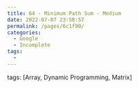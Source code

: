 ```yaml
---
title: 64 - Minimum Path Sum - Medium
date: 2022-07-07 23:58:57
permalink: /pages/6c1f90/
categories:
  - Google
  - Incomplete
tags:
  - 
---
```

tags: [Array, Dynamic Programming, Matrix]